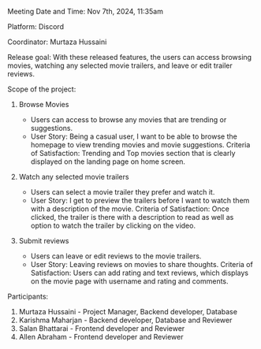 
Meeting Date and Time: Nov 7th, 2024, 11:35am

Platform: Discord

Coordinator: Murtaza Hussaini

Release goal: With these released features, the users can access browsing movies, watching any selected movie trailers, and leave or edit trailer reviews. 

Scope of the project: 
  1. Browse Movies
     - Users can access to browse any movies that are trending or suggestions. 
     - User Story: Being a casual user, I want to be able to browse the homepage to view trending movies and movie suggestions. Criteria of Satisfaction: Trending and Top movies section that is clearly displayed on the landing page on home screen.
       
  2. Watch any selected movie trailers
     - Users can select a movie trailer they prefer and watch it.
     - User Story: I get to preview the trailers before I want to watch them with a description of the movie. Criteria of Satisfaction: Once clicked, the trailer is there with a description to read as well as option to watch the trailer by clicking on the video.
       
  3. Submit reviews
     - Users can leave or edit reviews to the movie trailers. 
     - User Story: Leaving reviews on movies to share thoughts. Criteria of Satisfaction: Users can add rating and text reviews, which displays on the movie page with username and rating and comments.

Participants: 
  1. Murtaza Hussaini - Project Manager, Backend developer, Database
  2. Karishma Maharjan - Backend developer, Database and Reviewer
  3. Salan Bhattarai - Frontend developer and Reviewer
  4. Allen Abraham - Frontend developer and Reviewer
